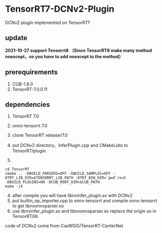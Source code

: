 # TensorRT7-DCNv2-Plugin
DCNv2 plugin implemented on TensorRT7

## update
**2021-10-27 support Tensorrt8 （Since TensorRT8 make many method noexcept，so you have to add noexcept to the method）**

## prerequirements
1. CUB-1.8.0
2. TensorRT-7.0.0.11

## dependencies
1. TensorRT 7.0
2. onnx-tensorrt 7.0

1. clone TensorRT release/7.0
2. put DCNv2 directory、InferPlugin.cpp and CMakeLists to TensorRT/plugin
3. 
```
cd TensorRT
cmake .. -DBUILD_PARSERS=OFF -DBUILD_SAMPLES=OFF -DTRT_LIB_DIR=$TENSORRT_LIB_PATH -DTRT_BIN_DIR=`pwd`/out
-DBUILD_PLUGINS=ON -DCUB_ROOT_DIR=$CUB_PATH
make -j4
```
4. after compile you will have libnvinfer_plugin.so with DCNv2
5. put builtin_op_importer.cpp to onnx-tensorrt and compile onnx-tensorrt to get libnvonnxparser.so
6. use libnvinfer_plugin.so and libnvonnxparser.so replace the origin so in TensorRT/lib

code of DCNv2 come from CaoWGG/TensorRT-CenterNet

